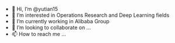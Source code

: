 - 👋 Hi, I’m @yutian15
- 👀 I’m interested in Operations Research and Deep Learning fields
- 🌱 I’m currently working in Alibaba Group
- 💞️ I’m looking to collaborate on ...
- 📫 How to reach me ...

<!---
yutian15/yutian15 is a ✨ special ✨ repository because its `README.md` (this file) appears on your GitHub profile.
You can click the Preview link to take a look at your changes.
--->
